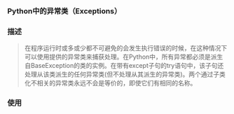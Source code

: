 ### Python中的异常类（Exceptions）

### 描述

> 在程序运行时或多或少都不可避免的会发生执行错误的时候，在这种情况下可以使用提供的异常类来捕获处理。在Python中，所有异常都必须是派生自BaseException的类的实例。在带有except子句的try语句中，该子句还处理从该类派生的任何异常类(但不处理从其派生的异常类)。两个通过子类化不相关的异常类永远不会是等价的，即使它们有相同的名称。

### 使用